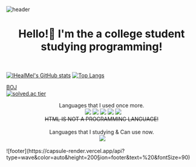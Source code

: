 ![header](https://capsule-render.vercel.app/api?type=wave&color=auto&height=300&section=header&text=lHealMel&fontSize=50)

<h1 align="center">Hello!👋 I'm the a college student studying programming!</h1>

<br>
           
[![lHealMel's GitHub stats](https://github-readme-stats.vercel.app/api?username=lHealMel&show_icons=true&theme=radical)](https://github.com/anuraghazra/github-readme-stats)
[![Top Langs](https://github-readme-stats.vercel.app/api/top-langs/?username=lHealMel&layout=compact&theme=radical)](https://github.com/anuraghazra/github-readme-stats)

[BOJ](https://www.acmicpc.net/user/mtn2072)<br>
[![solved.ac tier](http://mazassumnida.wtf/api/generate_badge?boj=mtn2072)](https://solved.ac/mtn2072)&nbsp;

<p align="center">
Languages that I used once more. 
           <br> &nbsp;
           <img src="https://img.shields.io/badge/Python-3766AB?style=flat-square&logo=Python&logoColor=white"></a>
           <img src="https://img.shields.io/badge/C-A8B9CC?style=flat-square&logo=C&logoColor=white"></a>
           <img src="https://img.shields.io/badge/Java-007396?style=flat-square&logo=Java&logoColor=white"></a>
           <img src="https://img.shields.io/badge/HTML-E34F26?style=flat-square&logo=HTML5&logoColor=white"></a>
           <img src="https://img.shields.io/badge/CSS-1572B6?style=flat-square&logo=CSS&logoColor=white"></a><br>
           <s>HTML IS NOT A PROGRAMMING LANGUAGE!</s><br><br>
Languages that I studying & Can use now. <br> &nbsp;
<img src="https://img.shields.io/badge/C-A8B9CC?style=flat-square&logo=C&logoColor=white">&nbsp;
</p>
![footer](https://capsule-render.vercel.app/api?type=wave&color=auto&height=200&section=footer&text=%20&fontSize=90)
